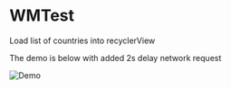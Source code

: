 # WMTest

Load list of countries into recyclerView

The demo is below with added 2s delay network request

![Demo](https://user-images.githubusercontent.com/9315393/208545111-5d10de58-a462-4fc3-a380-904261e0683d.gif)
